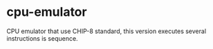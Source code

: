 # cpu-emulator
CPU emulator that use CHIP-8 standard, this version executes several instructions is sequence.
